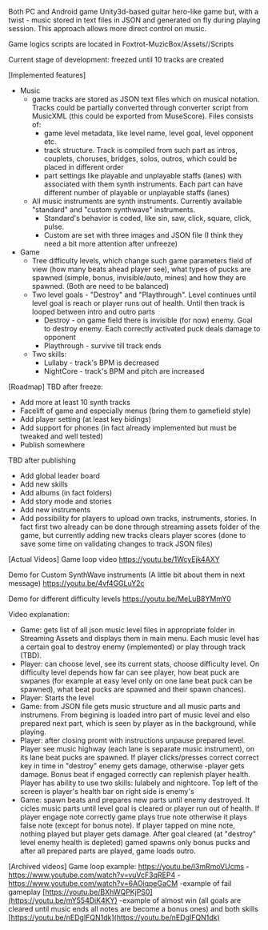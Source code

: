 Both PC and Android game Unity3d-based guitar hero-like game but, with a twist - music stored in text files in JSON and generated on fly during playing session. This approach allows more direct control on music.

Game logics scripts are located in Foxtrot-MuzicBox/Assets//Scripts

Current stage of development: freezed until 10 tracks are created

[Implemented features]
- Music
  - game tracks are stored as JSON text files which on musical notation. Tracks could be partially converted through converter script from MusicXML (this could be exported from MuseScore). Files consists of:
    - game level metadata, like level name, level goal, level opponent etc.
    - track structure. Track is compiled from such part as intros, couplets, choruses, bridges, solos, outros, which could be placed in different order
    - part settings like playable and unplayable staffs (lanes) with associated with them synth instruments. Each part can have different number of playable or unplayable staffs (lanes)
  - All music instruments are synth instruments. Currently available "standard" and "custom synthwave" instruments. 
    - Standard's behavior is coded, like sin, saw, click, square, click, pulse. 
    - Custom are set with three images and JSON file (I think they need a bit more attention after unfreeze)
- Game
  - Tree difficulty levels, which change such game parameters field of view (how many beats ahead player see), what types of pucks are spawned (simple, bonus, invisible/auto, mines) and how they are spawned.  (Both are need to be balanced)
  - Two level goals - "Destroy" and "Playthrough". Level continues until level goal is reach or player runs out of health. Until then track is looped between intro and outro parts
    - Destroy - on game field there is invisible (for now) enemy. Goal to destroy enemy. Each correctly activated puck deals damage to opponent
    - Playthrough - survive till track ends
  - Two skills:
    - Lullaby - track's BPM is decreased
    - NightCore - track's BPM and pitch are increased

[Roadmap]
TBD after freeze:
  - Add more at least 10 synth tracks
  - Facelift of game and especially menus (bring them to gamefield style)
  - Add player setting (at least key bidings)
  - Add support for phones (in fact already implemented but must be tweaked and well tested)
  - Publish somewhere

TBD after publishing
  - Add global leader board
  - Add new skills
  - Add albums (in fact folders)
  - Add story mode and stories
  - Add  new instruments
  - Add possibility for players to upload own tracks, instruments, stories. In fact first two already can be done through streaming assets folder of the game, but currently adding new tracks clears player scores (done to save some time on validating changes to track JSON files)

[Actual Videos]
Game loop video
https://youtu.be/1WcyEjk4AXY

Demo for Custom SynthWave instruments (A little bit about them in next message)
https://youtu.be/4vf4GGLuY2c

Demo for different difficulty levels
https://youtu.be/MeLuB8YMmY0

Video explanation:
- Game: gets list of all json music level files in appropriate folder in Streaming Assets and displays them in main menu. Each music level has a certain goal to destroy enemy (implemented) or play through track (TBD). 
- Player: can choose level, see its current stats, choose difficulty level. On difficulty level depends how far can see player, how beat puck are swpanes (for example at easy level only on one lane beat puck can be spawned), what beat pucks are spawned and their spawn chances).
- Player: Starts the level
- Game: from JSON file gets music structure and all music parts and instrumens. From begining is loaded intro part of music level and elso prepared next part, which is seen by player as in the background, while playing.
- Player: after closing promt with instructions unpause prepared level. Player see music highway (each lane is separate music instrument), on its lane beat pucks are spawned. If player clicks/presses correct correct key in time in "destroy" enemy gets damage, otherwise -player gets damage. Bonus beat if engaged correctly can replenish player health. Player has ability to use two skills: lulabely and nightcore. Top left of the screen is player's health bar on right side is enemy's
- Game: spawn beats and prepares new parts until enemy destroyed. It cicles music parts until level goal is cleared or player run out of health. If player engage note correctly game plays true note otherwise it plays false note (except for bonus note). If player tapped on mine note, nothing played but player gets damage. After goal cleared (at "destroy" level enemy health is depleted) gamed spawns only bonus pucks and after all prepared parts are played, game loads outro.


[Archived videos]
Game loop example: https://youtu.be/l3mRmoVUcms
-https://www.youtube.com/watch?v=vuVcF3qREP4
-https://www.youtube.com/watch?v=6AOiqpeGaCM
-example of fail gameplay [https://youtu.be/BXhWQPKjPS0](https://youtu.be/mY554DiK4KY)
-example of almost win (all goals are cleared until music ends all notes are become a bonus ones) and both skills [https://youtu.be/nEDgIFQN1dk](https://youtu.be/nEDgIFQN1dk)
